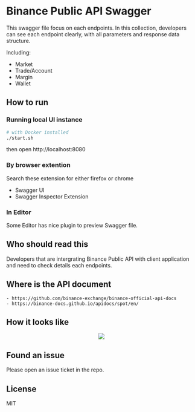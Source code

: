 # Binance Public API Swagger

This swagger file focus on each endpoints.
In this collection, developers can see each endpoint clearly, with all parameters and response data structure.

Including:
- Market
- Trade/Account
- Margin
- Wallet

## How to run

### Running local UI instance
```bash
# with Docker installed
./start.sh

```
then open http://localhost:8080

### By browser extention
Search these extension for either firefox or chrome
- Swagger UI
- Swagger Inspector Extension

### In Editor
Some Editor has nice plugin to preview Swagger file.

## Who should read this
Developers that are intergrating Binance Public API with client application and need to check details each endpoints.

## Where is the API document
    - https://github.com/binance-exchange/binance-official-api-docs
    - https://binance-docs.github.io/apidocs/spot/en/
    
## How it looks like
<p align="center"><img src="https://raw.githubusercontent.com/binance-exchange/binance-api-swagger/assets/screen.png"/></p>


## Found an issue
Please open an issue ticket in the repo.

## License
MIT
